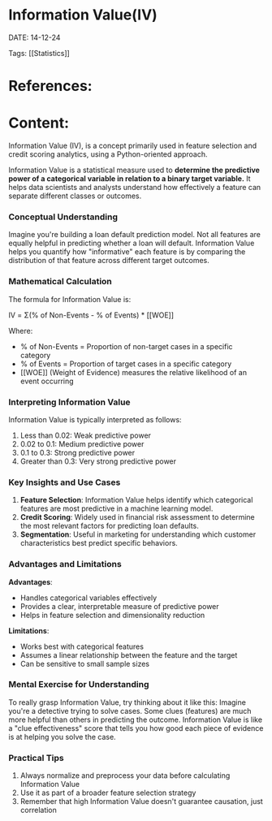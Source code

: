 
# Information Value(IV)


DATE:  14-12-24


Tags: [[Statistics]]

# References:



# Content:

Information Value (IV), is a concept primarily used in feature selection and credit scoring analytics, using a Python-oriented approach.

Information Value is a statistical measure used to **determine the predictive power of a categorical variable in relation to a binary target variable.** It helps data scientists and analysts understand how effectively a feature can separate different classes or outcomes.

### Conceptual Understanding

Imagine you're building a loan default prediction model. Not all features are equally helpful in predicting whether a loan will default. Information Value helps you quantify how "informative" each feature is by comparing the distribution of that feature across different target outcomes.

### Mathematical Calculation

The formula for Information Value is:

IV = Σ(% of Non-Events - % of Events) * [[WOE]]

Where:

- % of Non-Events = Proportion of non-target cases in a specific category
- % of Events = Proportion of target cases in a specific category
- [[WOE]] (Weight of Evidence) measures the relative likelihood of an event occurring


### Interpreting Information Value

Information Value is typically interpreted as follows:

1. Less than 0.02: Weak predictive power
2. 0.02 to 0.1: Medium predictive power
3. 0.1 to 0.3: Strong predictive power
4. Greater than 0.3: Very strong predictive power

### Key Insights and Use Cases

1. **Feature Selection**: Information Value helps identify which categorical features are most predictive in a machine learning model.
2. **Credit Scoring**: Widely used in financial risk assessment to determine the most relevant factors for predicting loan defaults.
3. **Segmentation**: Useful in marketing for understanding which customer characteristics best predict specific behaviors.

### Advantages and Limitations

**Advantages**:

- Handles categorical variables effectively
- Provides a clear, interpretable measure of predictive power
- Helps in feature selection and dimensionality reduction

**Limitations**:

- Works best with categorical features
- Assumes a linear relationship between the feature and the target
- Can be sensitive to small sample sizes

### Mental Exercise for Understanding

To really grasp Information Value, try thinking about it like this: Imagine you're a detective trying to solve cases. Some clues (features) are much more helpful than others in predicting the outcome. Information Value is like a "clue effectiveness" score that tells you how good each piece of evidence is at helping you solve the case.

### Practical Tips

1. Always normalize and preprocess your data before calculating Information Value
2. Use it as part of a broader feature selection strategy
3. Remember that high Information Value doesn't guarantee causation, just correlation
